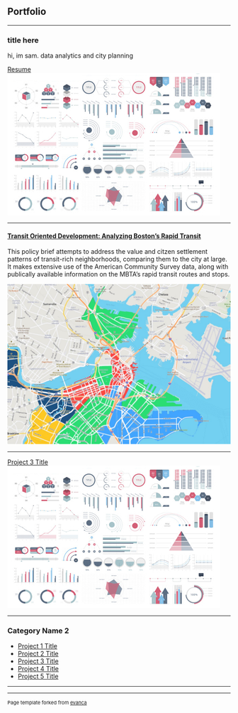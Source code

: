## Portfolio

---

### title here 

hi, im sam. data analytics and city planning

[Resume](/resume)
<img src="images/dummy_thumbnail.jpg?raw=true"/>

---
#### [Transit Oriented Development: Analyzing Boston’s Rapid Transit](/projects/khare_samriddhi_assignment2.html)

This policy brief attempts to address the value and citzen settlement patterns of transit-rich neighborhoods, comparing them to the city at large. It makes extensive use of the American Community Survey data, along with publically available information on the MBTA’s rapid transit routes and stops.


<img src="images/tod2.jpg?raw=true"/>

---
[Project 3 Title](/different_page)
<img src="images/dummy_thumbnail.jpg?raw=true"/>

---

### Category Name 2

- [Project 1 Title](http://example.com/)
- [Project 2 Title](http://example.com/)
- [Project 3 Title](http://example.com/)
- [Project 4 Title](http://example.com/)
- [Project 5 Title](http://example.com/)

---




---
<p style="font-size:11px">Page template forked from <a href="https://github.com/evanca/quick-portfolio">evanca</a></p>
<!-- Remove above link if you don't want to attibute -->
